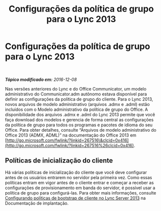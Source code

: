 ﻿---
title: Configurações da política de grupo para o Lync 2013
TOCTitle: Configurações da política de grupo para o Lync 2013
ms:assetid: 5917a52b-dae0-4ec0-8548-a68dc20ab71c
ms:mtpsurl: https://technet.microsoft.com/pt-br/library/JJ204924(v=OCS.15)
ms:contentKeyID: 49306800
ms.date: 12/10/2016
mtps_version: v=OCS.15
ms.translationtype: HT
---

# Configurações da política de grupo para o Lync 2013

 

_**Tópico modificado em:** 2016-12-08_

Nas versões anteriores do Lync e do Office Communicator, um modelo administrativo do Communicator.adm autônomo estava disponível para definir as configurações da política de grupo do cliente. Para o Lync 2013, novos arquivos de modelo administrativo (arquivos .admx e .adml) estão incluídos com o Modelo administrativo da política de grupo do Office. A disponibilidade dos arquivos .admx e .adml do Lync 2013 permite que você faça download dos modelos e gerencia de forma central as configurações da política de grupo para todos os programas e pacotes de idioma do seu Office. Para obter detalhes, consulte “Arquivos de modelo administrativo do Office 2013 (ADMX, ADML)” na documentação do Office 2013 em [http://go.microsoft.com/fwlink/?linkid=267516\&clcid=0x416](http://go.microsoft.com/fwlink/?linkid=267516%26clcid=0x416).

## Políticas de inicialização do cliente

Há várias políticas de inicialização do cliente que você deve configurar antes de os usuários entrarem no servidor pela primeira vez. Como essas políticas entram em vigor antes de o cliente entrar e começar a receber as configurações de provisionamento em banda do servidor, é possível usar a política de grupo para configurá-las. Para obter mais informações, consulte [Configurando políticas de bootstrap de cliente no Lync Server 2013](lync-server-2013-configuring-client-bootstrapping-policies.md) na Documentação de implantação.

